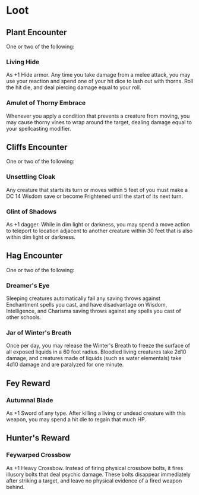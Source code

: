 # Loot

## Plant Encounter
One or two of the following: 
### Living Hide
As +1 Hide armor. Any time you take damage from a melee attack, you may use your
reaction and spend one of your hit dice to lash out with thorns. Roll the hit
die, and deal piercing damage equal to your roll. 
### Amulet of Thorny Embrace
Whenever you apply a condition that prevents a creature from moving, you may 
cause thorny vines to wrap around the target, dealing damage equal to your 
spellcasting modifier. 

## Cliffs Encounter
One or two of the following: 
### Unsettling Cloak
Any creature that starts its turn or moves within 5 feet of you must make a DC 
14 Wisdom save or become Frightened until the start of its next turn. 
### Glint of Shadows
As +1 dagger. While in dim light or darkness, you may spend a move action to 
teleport to location adjacent to another creature within 30 feet that is also
within dim light or darkness.  

## Hag Encounter
One or two of the following: 
### Dreamer's Eye
Sleeping creatures automatically fail any saving throws against Enchantment 
spells you cast, and have disadvantage on Wisdom, Intelligence, and Charisma 
saving throws against any spells you cast of other schools. 
### Jar of Winter's Breath
Once per day, you may release the Winter's Breath to freeze the surface of all 
exposed liquids in a 60 foot radius. Bloodied living creatures take 2d10 damage, 
and creatures made of liquids (such as water elementals) take 4d10 damage and 
are paralyzed for one minute. 

## Fey Reward
### Autumnal Blade
As +1 Sword of any type. After killing a living or undead creature with this 
weapon, you may spend a hit die to regain that much HP. 

## Hunter's Reward
### Feywarped Crossbow
As +1 Heavy Crossbow. Instead of firing physical crossbow bolts, it fires 
illusory bolts that deal psychic damage. These bolts disappear immediately after
striking a target, and leave no physical evidence of a fired weapon behind. 